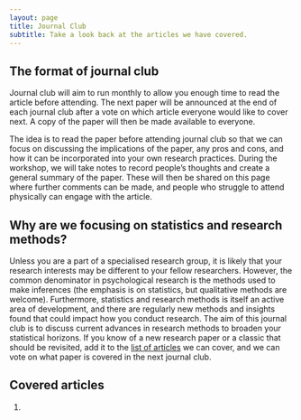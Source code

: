 ```yaml
---
layout: page
title: Journal Club
subtitle: Take a look back at the articles we have covered.
---
```


## The format of journal club
Journal club will aim to run monthly to allow you enough time to read the article before attending. The next paper will be announced at the end of each journal club after a vote on which article everyone would like to cover next. A copy of the paper will then be made available to everyone. 

The idea is to read the paper before attending journal club so that we can focus on discussing the implications of the paper, any pros and cons, and how it can be incorporated into your own research practices. During the workshop, we will take notes to record people’s thoughts and create a general summary of the paper. These will then be shared on this page where further comments can be made, and people who struggle to attend physically can engage with the article.  

## Why are we focusing on statistics and research methods?
Unless you are a part of a specialised research group, it is likely that your research interests may be different to your fellow researchers. However, the common denominator in psychological research is the methods used to make inferences (the emphasis is on statistics, but qualitative methods are welcome). Furthermore, statistics and research methods is itself an active area of development, and there are regularly new methods and insights found that could impact how you conduct research. The aim of this journal club is to discuss current advances in research methods to broaden your statistical horizons. If you know of a new research paper or a classic that should be revisited, add it to the [list of articles](https://docs.google.com/document/d/1WfGjtFpbc9uiS64nEHWbFwJQFP0m1jcUy3vnzFGZoEE/edit?usp=sharing) we can cover, and we can vote on what paper is covered in the next journal club. 

## Covered articles 

1. 
